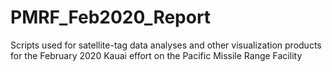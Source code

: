 # PMRF_Feb2020_Report
Scripts used for satellite-tag data analyses and other visualization products for the February 2020 Kauai effort on the Pacific Missile Range Facility
